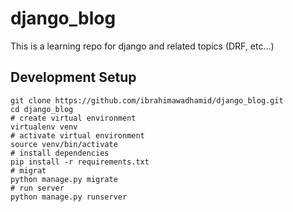 # django_blog
This is a learning repo for django and related topics (DRF, etc...)


## Development Setup
```
git clone https://github.com/ibrahimawadhamid/django_blog.git
cd django_blog
# create virtual environment
virtualenv venv
# activate virtual environment
source venv/bin/activate
# install dependencies
pip install -r requirements.txt
# migrat
python manage.py migrate
# run server
python manage.py runserver
```